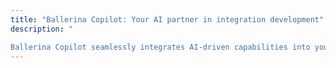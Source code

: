 ```yaml
---
title: "Ballerina Copilot: Your AI partner in integration development"
description: "

Ballerina Copilot seamlessly integrates AI-driven capabilities into your integration developement workflow, transforming natural language into high-quality Ballerina code. Boost your integration productivity with powerful AI features and get your integration up and running within minutes."
---
```

